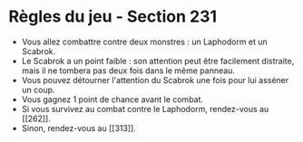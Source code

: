 # Règles du jeu - Section 231

- Vous allez combattre contre deux monstres : un Laphodorm et un Scabrok.
- Le Scabrok a un point faible : son attention peut être facilement distraite, mais il ne tombera pas deux fois dans le même panneau.
- Vous pouvez détourner l'attention du Scabrok une fois pour lui asséner un coup.
- Vous gagnez 1 point de chance avant le combat.
- Si vous survivez au combat contre le Laphodorm, rendez-vous au [[262]].
- Sinon, rendez-vous au [[313]].